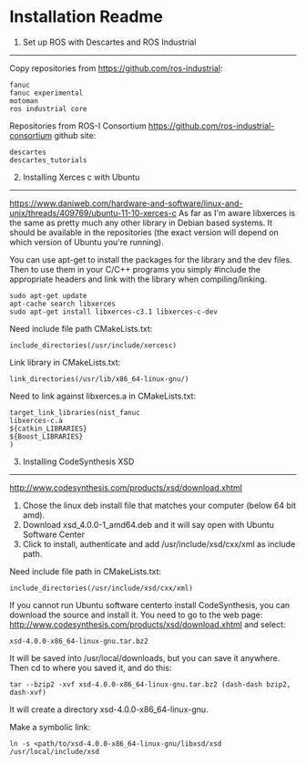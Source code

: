Installation Readme
======================
 
1) Set up ROS with Descartes and ROS Industrial
-----------------------------
Copy repositories from https://github.com/ros-industrial:

    fanuc
    fanuc experimental
    motoman
    ros industrial core
 
Repositories from ROS-I Consortium https://github.com/ros-industrial-consortium github site:

    descartes
    descartes_tutorials
 
 
2) Installing Xerces c with Ubuntu
-----------------------------
https://www.daniweb.com/hardware-and-software/linux-and-unix/threads/409769/ubuntu-11-10-xerces-c
As far as I'm aware libxerces is the same as pretty much any other library in Debian based systems. It should be available in the repositories (the exact version will depend on which version of Ubuntu you're running).
 
You can use apt-get to install the packages for the library and the dev files.
Then to use them in your C/C++ programs you simply #include the appropriate headers and link with the library when compiling/linking.
 
    sudo apt-get update
    apt-cache search libxerces
    sudo apt-get install libxerces-c3.1 libxerces-c-dev
 
Need include file path CMakeLists.txt:

    include_directories(/usr/include/xercesc)
 
Link library in  CMakeLists.txt:

    link_directories(/usr/lib/x86_64-linux-gnu/)
 
Need to link against libxerces.a in CMakeLists.txt:

    target_link_libraries(nist_fanuc 
    libxerces-c.a  
    ${catkin_LIBRARIES}
    ${Boost_LIBRARIES}
    )
 
 
 
3) Installing CodeSynthesis XSD
---------------------------------------
http://www.codesynthesis.com/products/xsd/download.xhtml
1. Chose the linux deb install file that matches your computer (below 64 bit amd).
2. Download xsd_4.0.0-1_amd64.deb and it will say open with Ubuntu Software Center
3. Click to install, authenticate and add /usr/include/xsd/cxx/xml as include path.
 
Need include file path in CMakeLists.txt:

    include_directories(/usr/include/xsd/cxx/xml)

If you  cannot run Ubuntu software centerto install CodeSynthesis, you can download the source and install it.
You need to go to the web page: http://www.codesynthesis.com/products/xsd/download.xhtml and select:

    xsd-4.0.0-x86_64-linux-gnu.tar.bz2
 
It  will be saved into /usr/local/downloads, but you can save it anywhere. Then cd to where you saved it, and do this:
 
    tar --bzip2 -xvf xsd-4.0.0-x86_64-linux-gnu.tar.bz2 (dash-dash bzip2, dash-xvf)
 
It will create a directory xsd-4.0.0-x86_64-linux-gnu.
 
Make a symbolic link:
 
    ln -s <path/to/xsd-4.0.0-x86_64-linux-gnu/libxsd/xsd /usr/local/include/xsd



